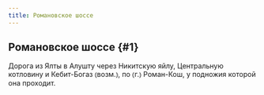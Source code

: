 ```yaml
---
title: Романовское шоссе
---
```

## Романовское шоссе {#1}

Дорога из Ялты в Алушту через Никитскую яйлу, Центральную котловину и Кебит-Богаз ⦅возм.⦆, по ⦅г.⦆ Роман-Кош, у подножия которой она проходит.
